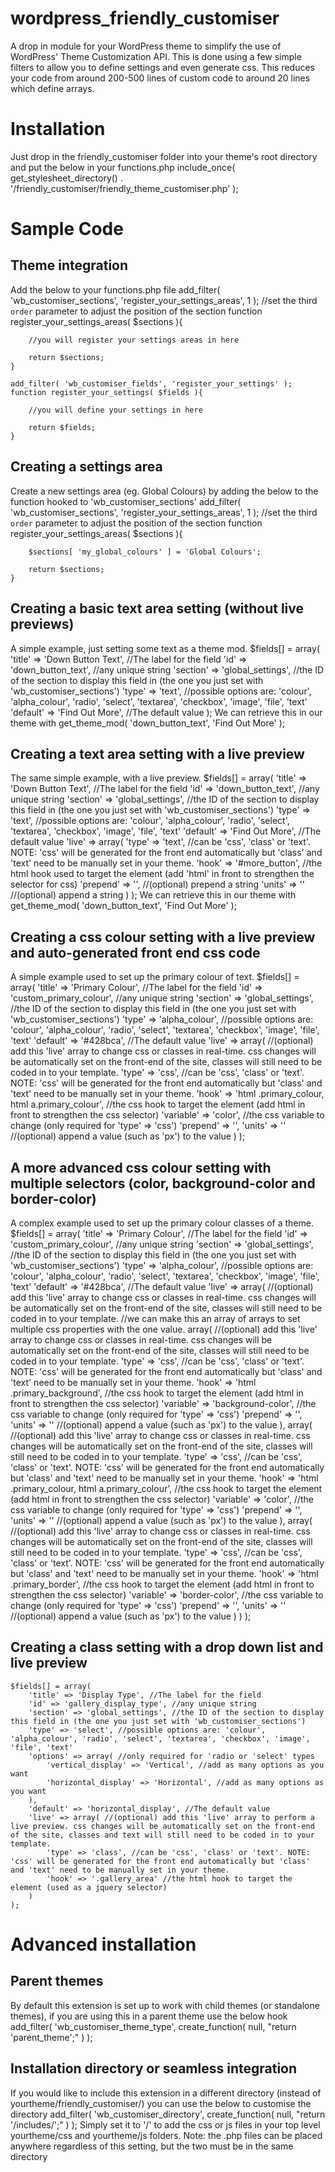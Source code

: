 # wordpress_friendly_customiser
A drop in module for your WordPress theme to simplify the use of WordPress' Theme Customization API. This is done using a few simple filters to allow you to define settings and even generate css. This reduces your code from around 200-500 lines of custom code to around 20 lines which define arrays.

Installation
==============
Just drop in the friendly_customiser folder into your theme's root directory and put the below in your functions.php
	include_once( get_stylesheet_directory() . '/friendly_customiser/friendly_theme_customiser.php' );

Sample Code
==============
Theme integration
--------------
Add the below to your functions.php file
	add_filter( 'wb_customiser_sections', 'register_your_settings_areas', 1 ); //set the third `order` parameter to adjust the position of the section
	function register_your_settings_areas( $sections ){
		
		//you will register your settings areas in here
		
		return $sections;
	}

	add_filter( 'wb_customiser_fields', 'register_your_settings' );
	function register_your_settings( $fields ){
		
		//you will define your settings in here
		
		return $fields;
	}

Creating a settings area
--------------
Create a new settings area (eg. Global Colours) by adding the below to the function hooked to 'wb_customiser_sections'
	add_filter( 'wb_customiser_sections', 'register_your_settings_areas', 1 ); //set the third `order` parameter to adjust the position of the section
	function register_your_settings_areas( $sections ){
		
		$sections[ 'my_global_colours' ] = 'Global Colours';
		
		return $sections;
	}

Creating a basic text area setting (without live previews)
--------------
A simple example, just setting some text as a theme mod.
	$fields[] = array(
		'title' => 'Down Button Text', //The label for the field
		'id' => 'down_button_text', //any unique string
		'section' => 'global_settings', //the ID of the section to display this field in (the one you just set with 'wb_customiser_sections')
		'type' => 'text', //possible options are: 'colour', 'alpha_colour', 'radio', 'select', 'textarea', 'checkbox', 'image', 'file', 'text'
		'default' => 'Find Out More', //The default value
	);
We can retrieve this in our theme with get_theme_mod( 'down_button_text', 'Find Out More' );

Creating a text area setting with a live preview
--------------
The same simple example, with a live preview.
	$fields[] = array(
		'title' => 'Down Button Text', //The label for the field
		'id' => 'down_button_text', //any unique string
		'section' => 'global_settings', //the ID of the section to display this field in (the one you just set with 'wb_customiser_sections')
		'type' => 'text', //possible options are: 'colour', 'alpha_colour', 'radio', 'select', 'textarea', 'checkbox', 'image', 'file', 'text'
		'default' => 'Find Out More', //The default value
		'live' => array(
			'type' => 'text', //can be 'css', 'class' or 'text'. NOTE: 'css' will be generated for the front end automatically but 'class' and 'text' need to be manually set in your theme.
			'hook' => '#more_button', //the html hook used to target the element (add 'html' in front to strengthen the selector for css)
			'prepend' => '', //(optional) prepend a string
			'units' => '' //(optional) append a string
		)
	);
We can retrieve this in our theme with get_theme_mod( 'down_button_text', 'Find Out More' );

Creating a css colour setting with a live preview and auto-generated front end css code
--------------
A simple example used to set up the primary colour of text.
	$fields[] = array(
		'title' => 'Primary Colour', //The label for the field
		'id' => 'custom_primary_colour', //any unique string
		'section' => 'global_settings', //the ID of the section to display this field in (the one you just set with 'wb_customiser_sections')
		'type' => 'alpha_colour', //possible options are: 'colour', 'alpha_colour', 'radio', 'select', 'textarea', 'checkbox', 'image', 'file', 'text'
		'default' => '#428bca', //The default value
		'live' => array( //(optional) add this 'live' array to change css or classes in real-time. css changes will be automatically set on the front-end of the site, classes will still need to be coded in to your template.
			'type' => 'css', //can be 'css', 'class' or 'text'. NOTE: 'css' will be generated for the front end automatically but 'class' and 'text' need to be manually set in your theme.
			'hook' => 'html .primary_colour, html a.primary_colour', //the css hook to target the element (add html in front to strengthen the css selector)
			'variable' => 'color', //the css variable to change (only required for 'type' => 'css')
			'prepend' => '',
			'units' => '' //(optional) append a value (such as 'px') to the value
		)
	);

A more advanced css colour setting with multiple selectors (color, background-color and border-color)
--------------
A complex example used to set up the primary colour classes of a theme.
	$fields[] = array(
		'title' => 'Primary Colour', //The label for the field
		'id' => 'custom_primary_colour', //any unique string
		'section' => 'global_settings', //the ID of the section to display this field in (the one you just set with 'wb_customiser_sections')
		'type' => 'alpha_colour', //possible options are: 'colour', 'alpha_colour', 'radio', 'select', 'textarea', 'checkbox', 'image', 'file', 'text'
		'default' => '#428bca', //The default value
		'live' => array( //(optional) add this 'live' array to change css or classes in real-time. css changes will be automatically set on the front-end of the site, classes will still need to be coded in to your template.
			//we can make this an array of arrays to set multiple css properties with the one value.
			array( //(optional) add this 'live' array to change css or classes in real-time. css changes will be automatically set on the front-end of the site, classes will still need to be coded in to your template.
				'type' => 'css', //can be 'css', 'class' or 'text'. NOTE: 'css' will be generated for the front end automatically but 'class' and 'text' need to be manually set in your theme.
				'hook' => 'html .primary_background', //the css hook to target the element (add html in front to strengthen the css selector)
				'variable' => 'background-color', //the css variable to change (only required for 'type' => 'css')
				'prepend' => '',
				'units' => '' //(optional) append a value (such as 'px') to the value
			),
			array( //(optional) add this 'live' array to change css or classes in real-time. css changes will be automatically set on the front-end of the site, classes will still need to be coded in to your template.
				'type' => 'css', //can be 'css', 'class' or 'text'. NOTE: 'css' will be generated for the front end automatically but 'class' and 'text' need to be manually set in your theme.
				'hook' => 'html .primary_colour, html a.primary_colour', //the css hook to target the element (add html in front to strengthen the css selector)
				'variable' => 'color', //the css variable to change (only required for 'type' => 'css')
				'prepend' => '',
				'units' => '' //(optional) append a value (such as 'px') to the value
			),
			array( //(optional) add this 'live' array to change css or classes in real-time. css changes will be automatically set on the front-end of the site, classes will still need to be coded in to your template.
				'type' => 'css', //can be 'css', 'class' or 'text'. NOTE: 'css' will be generated for the front end automatically but 'class' and 'text' need to be manually set in your theme.
				'hook' => 'html .primary_border', //the css hook to target the element (add html in front to strengthen the css selector)
				'variable' => 'border-color', //the css variable to change (only required for 'type' => 'css')
				'prepend' => '',
				'units' => '' //(optional) append a value (such as 'px') to the value
			)
		)
	);


Creating a class setting with a drop down list and live preview
--------------
	$fields[] = array(
		'title' => 'Display Type', //The label for the field
		'id' => 'gallery_display_type', //any unique string
		'section' => 'global_settings', //the ID of the section to display this field in (the one you just set with 'wb_customiser_sections')
		'type' => 'select', //possible options are: 'colour', 'alpha_colour', 'radio', 'select', 'textarea', 'checkbox', 'image', 'file', 'text'
		'options' => array( //only required for 'radio or 'select' types
			'vertical_display' => 'Vertical', //add as many options as you want
			'horizontal_display' => 'Horizontal', //add as many options as you want
		),
		'default' => 'horizontal_display', //The default value
		'live' => array( //(optional) add this 'live' array to perform a live preview. css changes will be automatically set on the front-end of the site, classes and text will still need to be coded in to your template.
			'type' => 'class', //can be 'css', 'class' or 'text'. NOTE: 'css' will be generated for the front end automatically but 'class' and 'text' need to be manually set in your theme.
			'hook' => '.gallery_area' //the html hook to target the element (used as a jquery selector)
		)
	);

Advanced installation
==============
Parent themes
--------------
By default this extension is set up to work with child themes (or standalone themes), if you are using this in a parent theme use the below hook
	add_filter( 'wb_customiser_theme_type', create_function( null, "return 'parent_theme';" ) );

Installation directory or seamless integration
--------------
If you would like to include this extension in a different directory (instead of yourtheme/friendly_customiser/) you can use the below to customise the directory
	add_filter( 'wb_customiser_directory', create_function( null, "return '/includes/';" ) );
Simply set it to '/' to add the css or js files in your top level yourtheme/css and yourtheme/js folders.
Note: the .php files can be placed anywhere regardless of this setting, but the two must be in the same directory

